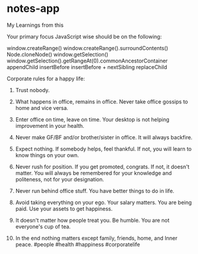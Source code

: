 # notes-app


My Learnings from this 

Your primary focus JavaScript wise should be on the following:

window.createRange()
window.createRange().surroundContents()
Node.cloneNode()
window.getSelection()
window.getSelection().getRangeAt(0).commonAncestorContainer
appendChild
insertBefore
insertBefore + nextSibling
replaceChild


Corporate rules for a happy life:

1. Trust nobody.

2. What happens in office, remains in office. Never take office gossips to home and vice versa.

3. Enter office on time, leave on time. Your desktop is not helping improvement in your health.

4. Never make GF/BF and/or brother/sister in office. It will always backfire.

5. Expect nothing. If somebody helps, feel thankful. If not, you will learn to know things on your own.

6. Never rush for position. If you get promoted, congrats. If not, it doesn't matter. You will always be remembered for your knowledge and politeness, not for your designation.

7. Never run behind office stuff. You have better things to do in life.

8. Avoid taking everything on your ego. Your salary matters. You are being paid. Use your assets to get happiness.

9. It doesn't matter how people treat you. Be humble. You are not everyone's cup of tea.

10. In the end nothing matters except family, friends, home, and Inner peace.
#people #health #happiness #corporatelife
